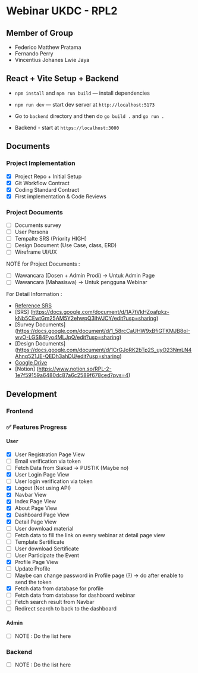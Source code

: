 # Webinar UKDC - RPL2

## Member of Group

- Federico Matthew Pratama
- Fernando Perry
- Vincentius Johanes Lwie Jaya

## React + Vite Setup + Backend

- `npm install` and `npm run build` — install dependencies

- `npm run dev` — start dev server at `http://localhost:5173`

- Go to `backend` directory and then do `go build .` and `go run .`

- Backend - start at `https://localhost:3000`

## Documents

### Project Implementation

- [x] Project Repo + Initial Setup
- [x] Git Workflow Contract
- [x] Coding Standard Contract
- [x] First implementation & Code Reviews

### Project Documents

- [ ] Documents survey
- [ ] User Persona
- [ ] Tempalte SRS (Priority HIGH)
- [ ] Design Document (Use Case, class, ERD)
- [ ] Wireframe UI/UX

NOTE for Project Documents :

- [ ] Wawancara (Dosen + Admin Prodi) -> Untuk Admin Page
- [ ] Wawancara (Mahasiswa) -> Untuk pengguna Webinar

For Detail Information :

- [Reference SRS](https://docs.google.com/document/d/1ldgohHKd6hp8_nvn_johs7vhPMI0fnwNHaZLvxMAIUM/edit?usp=sharing)
- [SRS] (https://docs.google.com/document/d/1A7tVkHZoafpkz-kNb5CEwtGm25AM5Y2ehwpQ3lhVJCY/edit?usp=sharing)
- [Survey Documents] (https://docs.google.com/document/d/1_58rcCaUHW9xBfiGTKMJB8oI-wvO-LGS84Fyo4MLJpQ/edit?usp=sharing)
- [Design Documents] (https://docs.google.com/document/d/1CrGJoRK2bTp2S_uyO23NmLN4Ahnq521JE-QEDh3ahDU/edit?usp=sharing)
- [Google Drive](https://drive.google.com/drive/folders/10oTfFxU0FXcwQvEszzKhOxdJOCoOfnPz?usp=drive_link)
- [Notion] (https://www.notion.so/RPL-2-1e7f59159a6480dc87a6c2589f678ced?pvs=4)

## Development

### Frontend

### ✅ Features Progress

#### User

- [x] User Registration Page View
- [ ] Email verification via token
- [ ] Fetch Data from Siakad -> PUSTIK (Maybe no)
- [x] User Login Page View
- [ ] User login verification via token
- [x] Logout (Not using API)
- [x] Navbar View
- [x] Index Page View
- [x] About Page View
- [x] Dashboard Page View
- [x] Detail Page View
- [ ] User download material
- [ ] Fetch data to fill the link on every webinar at detail page view
- [ ] Template Sertificate
- [ ] User download Sertificate
- [ ] User Participate the Event
- [x] Profile Page View
- [ ] Update Profile
- [ ] Maybe can change password in Profile page (?) -> do after enable to send the token
- [x] Fetch data from database for profile
- [ ] Fetch data from database for dashboard webinar
- [ ] Fetch search result from Navbar
- [ ] Redirect search to back to the dashboard

#### Admin

- [ ] NOTE : Do the list here

### Backend

- [ ] NOTE : Do the list here
